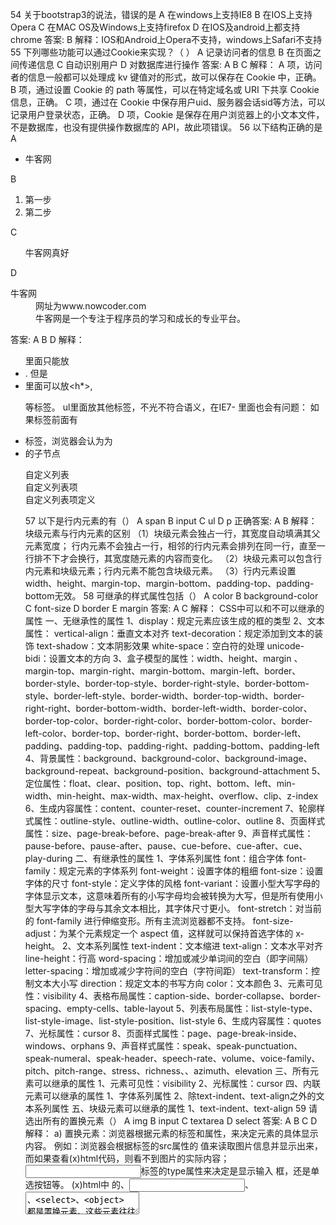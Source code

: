 54  关于bootstrap3的说法，错误的是
            A    在windows上支持IE8
            B    在IOS上支持Opera
            C    在MAC OS及Windows上支持firefox
            D    在IOS及android上都支持chrome
            答案: B
            解释：IOS和Android上Opera不支持，windows上Safari不支持
55  下列哪些功能可以通过Cookie来实现？（ ）
            A    记录访问者的信息
            B    在页面之间传递信息
            C    自动识别用户
            D    对数据库进行操作
            答案: A B C 
            解释：
                A 项，访问者的信息一般都可以处理成 kv 键值对的形式，故可以保存在 Cookie 中，正确。
                B 项，通过设置 Cookie 的 path 等属性，可以在特定域名或 URI 下共享 Cookie 信息，正确。
                C 项，通过在 Cookie 中保存用户uid、服务器会话sid等方法，可以记录用户登录状态，正确。
                D 项，Cookie 是保存在用户浏览器上的小文本文件，不是数据库，也没有提供操作数据库的 API，故此项错误。
56  以下结构正确的是
            A    <ul><li>牛客网</li></ul>
            B    <ol><li>第一步</li><li>第二步</li></ol>
            C    <ul><p>牛客网真好</p></ul>
            D    <dl><dt>牛客网</dt><dd>网址为www.nowcoder.com</dd><dd>牛客网是一个专注于程序员的学习和成长的专业平台。</dd></dl>
            答案: A B D 
            解释： 
                <ul>里面只能放<li>. 
                但是<li>里面可以放<h*>,<p>等标签。 
                ul里面放其他标签，不光不符合语义，在IE7- 里面也会有问题： 
                如果<other>标签前面有<li>标签，浏览器会认为<other>为<li>的子节点
                <dl>自定义列表 <dt></dt>自定义列表项 <dd></dd>自定义列表项定义 </dl>
57  以下是行内元素的有（）
            A    span
            B    input
            C    ul
            D    p
            正确答案: A B
            解释：
                块级元素与行内元素的区别
                （1）块级元素会独占一行，其宽度自动填满其父元素宽度；
                行内元素不会独占一行，相邻的行内元素会排列在同一行，直至一行排不下才会换行，其宽度随元素的内容而变化。
                （2）块级元素可以包含行内元素和块级元素；行内元素不能包含块级元素。
                （3）行内元素设置width、height、margin-top、margin-bottom、padding-top、padding-bottom无效。
58  可继承的样式属性包括（）
            A    color
            B    background-color
            C    font-size
            D    border
            E    margin
            答案: A C
            解释：
                CSS中可以和不可以继承的属性
                一、无继承性的属性
                1、display：规定元素应该生成的框的类型
                2、文本属性：
                vertical-align：垂直文本对齐
                text-decoration：规定添加到文本的装饰
                text-shadow：文本阴影效果
                white-space：空白符的处理
                unicode-bidi：设置文本的方向
                3、盒子模型的属性：width、height、margin 、margin-top、margin-right、margin-bottom、margin-left、border、border-style、border-top-style、border-right-style、border-bottom-style、border-left-style、border-width、border-top-width、border-right-right、border-bottom-width、border-left-width、border-color、border-top-color、border-right-color、border-bottom-color、border-left-color、border-top、border-right、border-bottom、border-left、padding、padding-top、padding-right、padding-bottom、padding-left
                4、背景属性：background、background-color、background-image、background-repeat、background-position、background-attachment
                5、定位属性：float、clear、position、top、right、bottom、left、min-width、min-height、max-width、max-height、overflow、clip、z-index
                6、生成内容属性：content、counter-reset、counter-increment
                7、轮廓样式属性：outline-style、outline-width、outline-color、outline
                8、页面样式属性：size、page-break-before、page-break-after
                9、声音样式属性：pause-before、pause-after、pause、cue-before、cue-after、cue、play-during
                二、有继承性的属性
                1、字体系列属性
                font：组合字体
                font-family：规定元素的字体系列
                font-weight：设置字体的粗细
                font-size：设置字体的尺寸
                font-style：定义字体的风格
                font-variant：设置小型大写字母的字体显示文本，这意味着所有的小写字母均会被转换为大写，但是所有使用小型大写字体的字母与其余文本相比，其字体尺寸更小。
                font-stretch：对当前的 font-family 进行伸缩变形。所有主流浏览器都不支持。
                font-size-adjust：为某个元素规定一个 aspect 值，这样就可以保持首选字体的 x-height。
                2、文本系列属性
                text-indent：文本缩进
                text-align：文本水平对齐
                line-height：行高
                word-spacing：增加或减少单词间的空白（即字间隔）
                letter-spacing：增加或减少字符间的空白（字符间距）
                text-transform：控制文本大小写
                direction：规定文本的书写方向
                color：文本颜色
                3、元素可见性：visibility
                4、表格布局属性：caption-side、border-collapse、border-spacing、empty-cells、table-layout
                5、列表布局属性：list-style-type、list-style-image、list-style-position、list-style
                6、生成内容属性：quotes
                7、光标属性：cursor
                8、页面样式属性：page、page-break-inside、windows、orphans
                9、声音样式属性：speak、speak-punctuation、speak-numeral、speak-header、speech-rate、volume、voice-family、pitch、pitch-range、stress、richness、、azimuth、elevation
                三、所有元素可以继承的属性
                1、元素可见性：visibility
                2、光标属性：cursor
                四、内联元素可以继承的属性
                1、字体系列属性
                2、除text-indent、text-align之外的文本系列属性
                五、块级元素可以继承的属性
                1、text-indent、text-align
59  请选出所有的置换元素（）
            A    img
            B    input
            C    textarea
            D    select
        答案: A B C D
        解释：
            a) 置换元素：浏览器根据元素的标签和属性，来决定元素的具体显示内容。 
            例如：浏览器会根据<img>标签的src属性的 值来读取图片信息并显示出来，而如果查看(x)html代码，则看不到图片的实际内容；<input>标签的type属性来决定是显示输入 框，还是单选按钮等。 (x)html中 的<img>、<input>、<textarea>、<select>、<object> 都是置换元素。这些元素往往没有实际的内容，即是一个空元素。
            置换元素在其显示中生成了框，这也就是有的内联元素能够设置宽高的原因。
            b) 不可替换元素：(x)html 的大多数元素是不可替换元素，即其内容直接表现给用户端（如浏览器）。
            例如： <label>label中的内容</label> 标签<label>是一个非置换元素，文字label中的内容”将全被显示。
60  下面关于IE、FF下面CSS的解释区别描述正确的有？
            A    FireFox的div的内嵌div可以把父级的高度撑大，而IE6.0不可以，要自己设置高度。
            B    当设置为三列布局时，FireFox0的float宽度不能达到100％，而IE6.可以。当设置为两列布局时，两种浏览器都可以。
            C    火狐浏览器中，非float的div前面有同一父级的float的div，此div若有背景图，要使用clear：both，才能显示背景图，而IE6.0中不用使用clear：both
            D    在[text-decoration:underline]的属性下，IE6.0显示的下划线会比FireFox低一点。在FireFox中，部分笔画会在下划线的下面1个象素左右。
        答案: C D
        解释：
            A:IE6.0的div的内嵌div可以把父级的高度撑大，而FireFox不可以，要自己设置高度。
            B: 当设置为三列布局时，IE6.0的float宽度不能达到100％，而FireFox可以。当设置为两列布局时，两种浏览器都可以
61  在bootstrap中为了在input两侧添加额外元素，以下说法正确的是
            A    使用input-group来封装控件
            B    使用input-group-addon来添加前置元素
            C    使用input-group-tailon来添加后置元素
            D    必须为input添加form-control类
        答案: A B D
        解释：
            给input添加form-control类，使得input标签达到标签的100%宽度。
            input-group类将，关于input的一系列全部打包
            在input标签的前后添加input-group-addon，在input输入框前后添加元素

